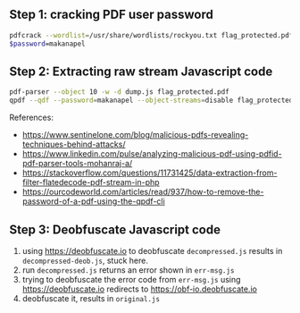 ## Step 1: cracking PDF user password
```sh
pdfcrack --wordlist=/usr/share/wordlists/rockyou.txt flag_protected.pdf
$password=makanapel
```

## Step 2: Extracting raw stream Javascript code

```sh
pdf-parser --object 10 -w -d dump.js flag_protected.pdf
qpdf --qdf --password=makanapel --object-streams=disable flag_protected.pdf decompressed.pdf
```

References:
- https://www.sentinelone.com/blog/malicious-pdfs-revealing-techniques-behind-attacks/
- https://www.linkedin.com/pulse/analyzing-malicious-pdf-using-pdfid-pdf-parser-tools-mohanraj-a/
- https://stackoverflow.com/questions/11731425/data-extraction-from-filter-flatedecode-pdf-stream-in-php
- https://ourcodeworld.com/articles/read/937/how-to-remove-the-password-of-a-pdf-using-the-qpdf-cli


## Step 3: Deobfuscate Javascript code
1. using https://deobfuscate.io to deobfuscate `decompressed.js` results in `decompressed-deob.js`, stuck here.
2. run `decompressed.js` returns an error shown in `err-msg.js`
3. trying to deobfuscate the error code from `err-msg.js` using https://deobfuscate.io redirects to https://obf-io.deobfuscate.io
4. deobfuscate it, results in `original.js` 